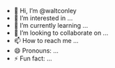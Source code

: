 - 👋 Hi, I’m @waltconley
- 👀 I’m interested in ...
- 🌱 I’m currently learning ...
- 💞️ I’m looking to collaborate on ...
- 📫 How to reach me ...
- 😄 Pronouns: ...
- ⚡ Fun fact: ...

<!---
waltconley/waltconley is a ✨ special ✨ repository because its `README.md` (this file) appears on your GitHub profile.
You can click the Preview link to take a look at your changes.
--->
